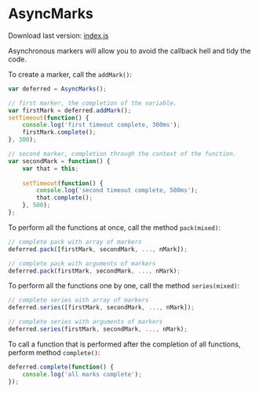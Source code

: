 AsyncMarks
==========
Download last version: [index.js](index.js "index.js")

Asynchronous markers will allow you to avoid the callback hell and tidy the code.

To create a marker, call the ```addMark()```:
```js
var deferred = AsyncMarks();

// first marker, the completion of the variable.
var firstMark = deferred.addMark();
setTimeout(function() {
	console.log('first timeout complete, 300ms');
	firstMark.complete();
}, 300);

// second marker, completion through the context of the function.
var secondMark = function() {
    var that = this;
    
    setTimeout(function() {
		console.log('second timeout complete, 500ms');
		that.complete();
	}, 500);
};
```
To perform all the functions at once, call the method ```pack(mixed)```:
```js
// complete pack with array of markers
deferred.pack([firstMark, secondMark, ..., nMark]);

// complete pack with arguments of markers
deferred.pack(firstMark, secondMark, ..., nMark);
```
To perform all the functions one by one, call the method ```series(mixed)```:
```js
// complete series with array of markers
deferred.series([firstMark, secondMark, ..., nMark]);

// complete series with arguments of markers
deferred.series(firstMark, secondMark, ..., nMark);
```

To call a function that is performed after the completion of all functions, perform method ```complete()```:
```js
deferred.complete(function() {
	console.log('all marks complete');
});
```
